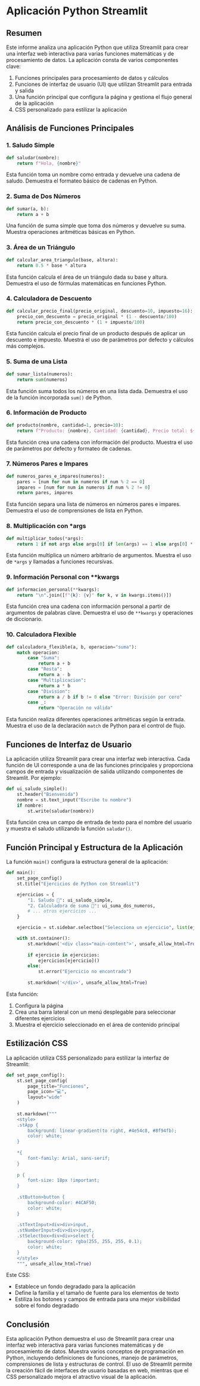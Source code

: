 # Aplicación Python Streamlit

## Resumen

Este informe analiza una aplicación Python que utiliza Streamlit para crear una interfaz web interactiva para varias funciones matemáticas y de procesamiento de datos. La aplicación consta de varios componentes clave:

1. Funciones principales para procesamiento de datos y cálculos
2. Funciones de interfaz de usuario (UI) que utilizan Streamlit para entrada y salida
3. Una función principal que configura la página y gestiona el flujo general de la aplicación
4. CSS personalizado para estilizar la aplicación

## Análisis de Funciones Principales

### 1. Saludo Simple

```python
def saludar(nombre):
    return f"Hola, {nombre}"
```

Esta función toma un nombre como entrada y devuelve una cadena de saludo. Demuestra el formateo básico de cadenas en Python.

### 2. Suma de Dos Números

```python
def sumar(a, b):
    return a + b
```

Una función de suma simple que toma dos números y devuelve su suma. Muestra operaciones aritméticas básicas en Python.

### 3. Área de un Triángulo

```python
def calcular_area_triangulo(base, altura):
    return 0.5 * base * altura
```

Esta función calcula el área de un triángulo dada su base y altura. Demuestra el uso de fórmulas matemáticas en funciones Python.

### 4. Calculadora de Descuento

```python
def calcular_precio_final(precio_original, descuento=10, impuesto=16):
    precio_con_descuento = precio_original * (1 - descuento/100)
    return precio_con_descuento * (1 + impuesto/100)
```

Esta función calcula el precio final de un producto después de aplicar un descuento e impuesto. Muestra el uso de parámetros por defecto y cálculos más complejos.

### 5. Suma de una Lista

```python
def sumar_lista(numeros):
    return sum(numeros)
```

Esta función suma todos los números en una lista dada. Demuestra el uso de la función incorporada `sum()` de Python.

### 6. Información de Producto

```python
def producto(nombre, cantidad=1, precio=10):
    return f"Producto: {nombre}, Cantidad: {cantidad}, Precio total: ${cantidad * precio}"
```

Esta función crea una cadena con información del producto. Muestra el uso de parámetros por defecto y formateo de cadenas.

### 7. Números Pares e Impares

```python
def numeros_pares_e_impares(numeros):
    pares = [num for num in numeros if num % 2 == 0]
    impares = [num for num in numeros if num % 2 != 0]
    return pares, impares
```

Esta función separa una lista de números en números pares e impares. Demuestra el uso de comprensiones de lista en Python.

### 8. Multiplicación con *args

```python
def multiplicar_todos(*args):
    return 1 if not args else args[0] if len(args) == 1 else args[0] * multiplicar_todos(*args[1:])
```

Esta función multiplica un número arbitrario de argumentos. Muestra el uso de `*args` y llamadas a funciones recursivas.

### 9. Información Personal con **kwargs

```python
def informacion_personal(**kwargs):
    return "\n".join([f"{k}: {v}" for k, v in kwargs.items()])
```

Esta función crea una cadena con información personal a partir de argumentos de palabras clave. Demuestra el uso de `**kwargs` y operaciones de diccionario.

### 10. Calculadora Flexible

```python
def calculadora_flexible(a, b, operacion="suma"):
    match operacion:
        case "Suma":
            return a + b
        case "Resta":
            return a - b
        case "Multiplicacion":
            return a * b
        case "Division":
            return a / b if b != 0 else "Error: División por cero"
        case _:
            return "Operación no válida"
```

Esta función realiza diferentes operaciones aritméticas según la entrada. Muestra el uso de la declaración `match` de Python para el control de flujo.

## Funciones de Interfaz de Usuario

La aplicación utiliza Streamlit para crear una interfaz web interactiva. Cada función de UI corresponde a una de las funciones principales y proporciona campos de entrada y visualización de salida utilizando componentes de Streamlit. Por ejemplo:

```python
def ui_saludo_simple():
    st.header("Bienvenida")
    nombre = st.text_input("Escribe tu nombre")
    if nombre:
        st.write(saludar(nombre))
```

Esta función crea un campo de entrada de texto para el nombre del usuario y muestra el saludo utilizando la función `saludar()`.

## Función Principal y Estructura de la Aplicación

La función `main()` configura la estructura general de la aplicación:

```python
def main():
    set_page_config()
    st.title("Ejercicios de Python con Streamlit")

    ejercicios = {
        "1. Saludo 👋": ui_saludo_simple,
        "2. Calculadora de suma 🧮": ui_suma_dos_numeros,
        # ... otros ejercicios ...
    }

    ejercicio = st.sidebar.selectbox("Selecciona un ejercicio", list(ejercicios.keys()))

    with st.container():
        st.markdown('<div class="main-content">', unsafe_allow_html=True)
        
        if ejercicio in ejercicios:
            ejercicios[ejercicio]()
        else:
            st.error("Ejercicio no encontrado")
        
        st.markdown('</div>', unsafe_allow_html=True)
```

Esta función:
1. Configura la página
2. Crea una barra lateral con un menú desplegable para seleccionar diferentes ejercicios
3. Muestra el ejercicio seleccionado en el área de contenido principal

## Estilización CSS

La aplicación utiliza CSS personalizado para estilizar la interfaz de Streamlit:

```python
def set_page_config():
    st.set_page_config(
        page_title="Funciones",
        page_icon="💻",
        layout="wide"
    )
    
    st.markdown("""
    <style>
    .stApp {
        background: linear-gradient(to right, #4e54c8, #8f94fb);
        color: white;
    }
                
    *{
        font-family: Arial, sans-serif;  
    }
                
    p {
        font-size: 18px !important;  
    }
                
    .stButton>button {
        background-color: #4CAF50;
        color: white;
    }
                
    .stTextInput>div>div>input,
    .stNumberInput>div>div>input,
    .stSelectbox>div>div>select {
        background-color: rgba(255, 255, 255, 0.1);
        color: white;
    }
    </style>
    """, unsafe_allow_html=True)
```

Este CSS:
- Establece un fondo degradado para la aplicación
- Define la familia y el tamaño de fuente para los elementos de texto
- Estiliza los botones y campos de entrada para una mejor visibilidad sobre el fondo degradado

## Conclusión

Esta aplicación Python demuestra el uso de Streamlit para crear una interfaz web interactiva para varias funciones matemáticas y de procesamiento de datos. Muestra varios conceptos de programación en Python, incluyendo definiciones de funciones, manejo de parámetros, comprensiones de lista y estructuras de control. El uso de Streamlit permite la creación fácil de interfaces de usuario basadas en web, mientras que el CSS personalizado mejora el atractivo visual de la aplicación.
